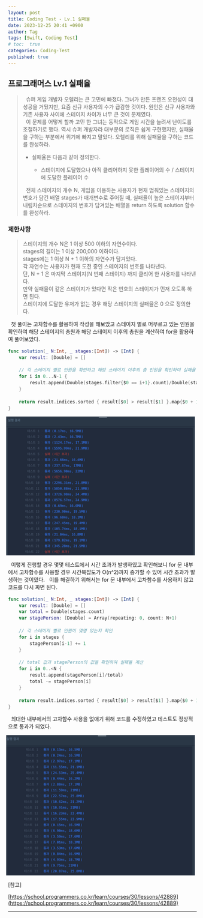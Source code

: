 ```yaml
---
layout: post
title: Coding Test - Lv.1 실패율
date: 2023-12-25 20:41 +0900
author: Tag
tags: [Swift, Coding Test]
# toc:  true
categories: Coding-Test
published: true
---
```

<h2> 프로그래머스 Lv.1 실패율 </h2>

<blockquote>
&nbsp; 슈퍼 게임 개발자 오렐리는 큰 고민에 빠졌다. 그녀가 만든 프랜즈 오천성이 대성공을 거뒀지만, 요즘 신규 사용자의 수가 급감한 것이다. 원인은 신규 사용자와 기존 사용자 사이에 스테이지 차이가 너무 큰 것이 문제였다. </br>
&nbsp; 이 문제를 어떻게 할까 고민 한 그녀는 동적으로 게임 시간을 늘려서 난이도를 조절하기로 했다. 역시 슈퍼 개발자라 대부분의 로직은 쉽게 구현했지만, 실패율을 구하는 부분에서 위기에 빠지고 말았다. 오렐리를 위해 실패율을 구하는 코드를 완성하라. </br>
<ul>
<li> 실패율은 다음과 같이 정의한다. </li>
<ul>
<li> 스테이지에 도달했으나 아직 클리어하지 못한 플레이어의 수 / 스테이지에 도달한 플레이어 수 </li>
</ul>
</ul>
&nbsp; 전체 스테이지의 개수 N, 게임을 이용하는 사용자가 현재 멈춰있는 스테이지의 번호가 담긴 배열 stages가 매개변수로 주어질 때, 실패율이 높은 스테이지부터 내림차순으로 스테이지의 번호가 담겨있는 배열을 return 하도록 solution 함수를 완성하라. </br>
</blockquote>

 <h3> 제한사항 </h3>

<blockquote>
스테이지의 개수 N은 1 이상 500 이하의 자연수이다. </br>
stages의 길이는 1 이상 200,000 이하이다. </br>
stages에는 1 이상 N + 1 이하의 자연수가 담겨있다. </br>
각 자연수는 사용자가 현재 도전 중인 스테이지의 번호를 나타낸다. </br>
단, N + 1 은 마지막 스테이지(N 번째 스테이지) 까지 클리어 한 사용자를 나타낸다. </br>
만약 실패율이 같은 스테이지가 있다면 작은 번호의 스테이지가 먼저 오도록 하면 된다. </br>
스테이지에 도달한 유저가 없는 경우 해당 스테이지의 실패율은 0 으로 정의한다. </br>
</blockquote>


&nbsp; 첫 풀이는 고차함수를 활용하여 작성을 해보았고 스테이지 별로 머무르고 있는 인원을 확인하여 해당 스테이지의 총원과 해당 스테이지 이후의 총원을 계산하여 for을 활용하여 풀어보았다.

```swift
func solution(_ N:Int, _ stages:[Int]) -> [Int] {
    var result: [Double] = []
    
    // 각 스테이지 별로 인원을 확인하고 해당 스테이지 이후의 총 인원을 확인하여 실패율 계산
    for i in 0...N-1 {
        result.append(Double(stages.filter{$0 == i+1}.count)/Double(stages.filter{$0 >= i+1}.count))
    }
    
    return result.indices.sorted { result[$0] > result[$1] }.map{$0 + 1}
}
```

<div style="display: flex; justify-content: center; align-items: center;">
  <img src="/assets/PostImage/1225-01-CodingTest-Lv.1.jpg" style="margin-right: 10px;">
</div>

&nbsp; 이렇게 진행할 경우 몇몇 테스트에서 시간 초과가 발생하였고 확인해보니 for 문 내부에서 고차함수를 사용할 경우 시간복잡도가 O(n^2)까지 증가할 수 있어 시간 초과가 발생하는 것이였다.
&nbsp; 이를 해결하기 위해서는 for 문 내부에서 고차함수를 사용하지 않고 코드를 다시 짜면 된다.
<br>

```swift
func solution(_ N:Int, _ stages:[Int]) -> [Int] {
    var result: [Double] = []
    var total = Double(stages.count)
    var stagePerson: [Double] = Array(repeating: 0, count: N+1)
    
    // 각 스테이지 별로 인원이 몇명 있는지 확인
    for i in stages {
        stagePerson[i-1] += 1
    }
    
    // total 값과 stagePerson의 값을 확인하여 실패율 계산
    for i in 0..<N {
        result.append(stagePerson[i]/total)
        total -= stagePerson[i]
    }
    
    return result.indices.sorted { result[$0] > result[$1] }.map{$0 + 1}
}
```

&nbsp; 최대한 내부에서의 고차함수 사용을 없애기 위해 코드를 수정하였고 테스트도 정상적으로 통과가 되었다.

<div style="display: flex; justify-content: center; align-items: center;">
  <img src="/assets/PostImage/1225-02-CodingTest-Lv.1.jpg" style="margin-right: 10px;">
</div>

[참고]

[https://school.programmers.co.kr/learn/courses/30/lessons/42889](https://school.programmers.co.kr/learn/courses/30/lessons/42889)

-----
